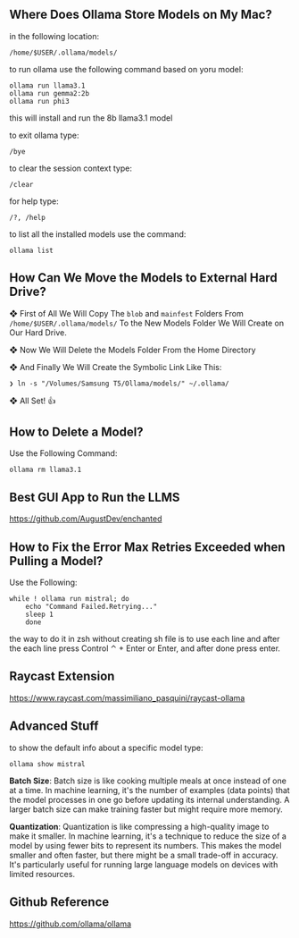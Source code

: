 ## Where Does Ollama Store Models on My Mac? 

in the following location: 

```
/home/$USER/.ollama/models/
```

to run ollama use the following command based on yoru model: 

```
ollama run llama3.1
ollama run gemma2:2b
ollama run phi3
```

this will install and run the 8b llama3.1 model

to exit ollama type: 

```
/bye
```

to clear the session context type: 

```
/clear
```

for help type: 

```
/?, /help
```

to list all the installed models use the command: 

```
ollama list
```



## How Can We Move the Models to External Hard Drive? 

❖ First of All We Will Copy The `blob` and `mainfest` Folders From `/home/$USER/.ollama/models/` To the New Models Folder We Will Create on Our Hard Drive. 

❖ Now We Will Delete the Models Folder From the Home Directory 

❖ And Finally We Will Create the Symbolic Link Like This: 

```
❯ ln -s "/Volumes/Samsung T5/Ollama/models/" ~/.ollama/
```

❖ All Set! 👍 

## How to Delete a Model?

Use the Following Command: 

```
ollama rm llama3.1
```

## Best GUI App to Run the LLMS

https://github.com/AugustDev/enchanted

## How to Fix the Error Max Retries Exceeded when Pulling a Model?

Use the Following: 

```
while ! ollama run mistral; do
	echo "Command Failed.Retrying..."
	sleep 1
	done
```

the way to do it in zsh without creating sh file is to use each line and after the each line press Control ⌃ + Enter or Enter, and after done press enter. 

## Raycast Extension

https://www.raycast.com/massimiliano_pasquini/raycast-ollama

## Advanced Stuff

to show the default info about a specific model type: 

```
ollama show mistral
```

**Batch Size**: Batch size is like cooking multiple meals at once instead of one at a time. In machine learning, it's the number of examples (data points) that the model processes in one go before updating its internal understanding. A larger batch size can make training faster but might require more memory.

**Quantization**: Quantization is like compressing a high-quality image to make it smaller. In machine learning, it's a technique to reduce the size of a model by using fewer bits to represent its numbers. This makes the model smaller and often faster, but there might be a small trade-off in accuracy. It's particularly useful for running large language models on devices with limited resources.



## Github Reference

https://github.com/ollama/ollama


